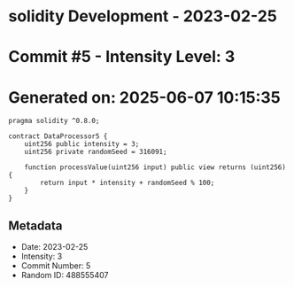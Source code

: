 ﻿# solidity Development - 2023-02-25
# Commit #5 - Intensity Level: 3
# Generated on: 2025-06-07 10:15:35
```solidity
pragma solidity ^0.8.0;

contract DataProcessor5 {
    uint256 public intensity = 3;
    uint256 private randomSeed = 316091;

    function processValue(uint256 input) public view returns (uint256) {
        return input * intensity + randomSeed % 100;
    }
}
```
## Metadata
- Date: 2023-02-25
- Intensity: 3
- Commit Number: 5
- Random ID: 488555407
